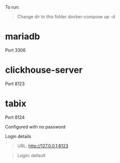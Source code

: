 To run: 
> Change dir to this folder
> docker-compose up -d

# mariadb

Port 3306

# clickhouse-server

Port 8123

# tabix

Port 8124

Configured with no password


Login details

  > URL: http://127.0.0.1:8123

  > Login: default
    
